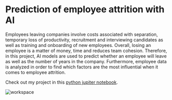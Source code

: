 # Prediction of employee attrition with AI
Employees leaving companies involve costs associated with separation, temporary loss of productivity, recruitment and interviewing candidates as well as training and onboarding of new employees. Overall, losing an employee is a matter of money, time and reduces team cohesion. Therefore, in this project, AI models are used to predict whether an employee will leave as well as the number of years in the company. Furthermore, employee data is analyzed in order to find which factors are the most influential when it comes to employee attrition.

Check out my project in this [python jupiter notebook](https://github.com/noursan/employee_attrition/blob/main/employee_attrition.ipynb).

![workspace](https://github.com/noursan/pneumonia_detection/blob/main/workspace.png)

